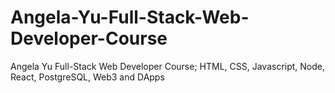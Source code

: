 # Angela-Yu-Full-Stack-Web-Developer-Course
Angela Yu Full-Stack Web Developer Course; HTML, CSS, Javascript, Node, React, PostgreSQL, Web3 and DApps
